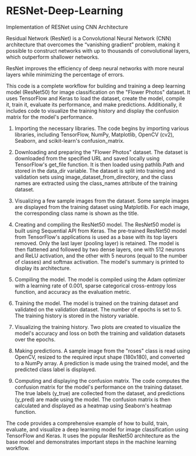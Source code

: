 # RESNet-Deep-Learning

Implementation of RESNet using CNN Architecture

Residual Network (ResNet) is a Convolutional Neural Network (CNN) architecture that overcomes the “vanishing gradient” problem, making it possible to construct networks with up to thousands of convolutional layers, which outperform shallower networks.

ResNet improves the efficiency of deep neural networks with more neural layers while minimizing the percentage of errors.

This code is a complete workflow for building and training a deep learning model (ResNet50) for image classification on the "Flower Photos" dataset. It uses TensorFlow and Keras to load the dataset, create the model, compile it, train it, evaluate its performance, and make predictions. Additionally, it includes code to visualize the training history and display the confusion matrix for the model's performance.


1. Importing the necessary libraries. The code begins by importing various libraries, including TensorFlow, NumPy, Matplotlib, OpenCV (cv2), Seaborn, and scikit-learn's confusion_matrix.

2. Downloading and preparing the "Flower Photos" dataset. The dataset is downloaded from the specified URL and saved locally using TensorFlow's get_file function. It is then loaded using pathlib.Path and stored in the data_dir variable. The dataset is split into training and validation sets using image_dataset_from_directory, and the class names are extracted using the class_names attribute of the training dataset.

3. Visualizing a few sample images from the dataset. Some sample images are displayed from the training dataset using Matplotlib. For each image, the corresponding class name is shown as the title.

4. Creating and compiling the ResNet50 model. The ResNet50 model is built using Sequential API from Keras. The pre-trained ResNet50 model from TensorFlow's applications is used as a base with its top layers removed. Only the last layer (pooling layer) is retained. The model is then flattened and followed by two dense layers, one with 512 neurons and ReLU activation, and the other with 5 neurons (equal to the number of classes) and softmax activation. The model's summary is printed to display its architecture.

5. Compiling the model. The model is compiled using the Adam optimizer with a learning rate of 0.001, sparse categorical cross-entropy loss function, and accuracy as the evaluation metric.

6. Training the model. The model is trained on the training dataset and validated on the validation dataset. The number of epochs is set to 5. The training history is stored in the history variable.

7. Visualizing the training history. Two plots are created to visualize the model's accuracy and loss on both the training and validation datasets over the epochs.

8. Making predictions. A sample image from the "roses" class is read using OpenCV, resized to the required input shape (180x180), and converted to a NumPy array. A prediction is made using the trained model, and the predicted class label is displayed.

9. Computing and displaying the confusion matrix. The code computes the confusion matrix for the model's performance on the training dataset. The true labels (y_true) are collected from the dataset, and predictions (y_pred) are made using the model. The confusion matrix is then calculated and displayed as a heatmap using Seaborn's heatmap function.

The code provides a comprehensive example of how to build, train, evaluate, and visualize a deep learning model for image classification using TensorFlow and Keras. It uses the popular ResNet50 architecture as the base model and demonstrates important steps in the machine learning workflow.

